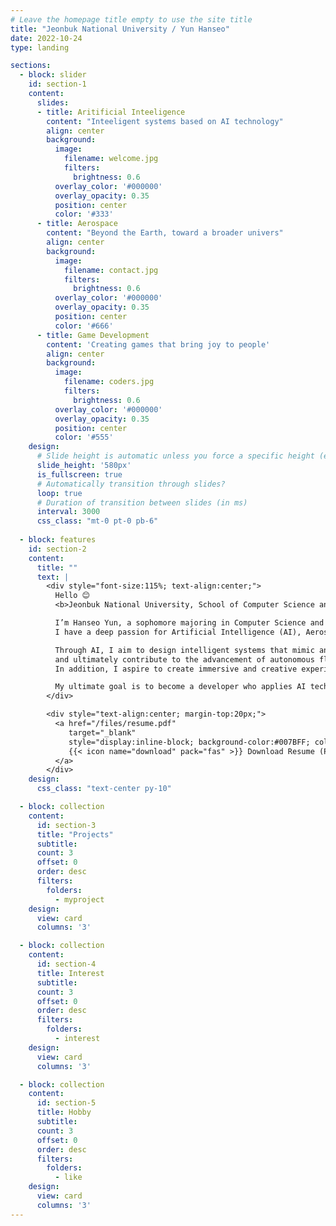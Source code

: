 ```yaml
---
# Leave the homepage title empty to use the site title
title: "Jeonbuk National University / Yun Hanseo"
date: 2022-10-24
type: landing

sections:
  - block: slider
    id: section-1
    content:
      slides:
      - title: Aritificial Inteeligence
        content: "Inteeligent systems based on AI technology"
        align: center
        background:
          image:
            filename: welcome.jpg
            filters:
              brightness: 0.6
          overlay_color: '#000000'
          overlay_opacity: 0.35
          position: center
          color: '#333'
      - title: Aerospace
        content: "Beyond the Earth, toward a broader univers"
        align: center
        background:
          image:
            filename: contact.jpg
            filters:
              brightness: 0.6
          overlay_color: '#000000'
          overlay_opacity: 0.35
          position: center
          color: '#666'
      - title: Game Development
        content: 'Creating games that bring joy to people'
        align: center
        background:
          image:
            filename: coders.jpg
            filters:
              brightness: 0.6
          overlay_color: '#000000'
          overlay_opacity: 0.35
          position: center
          color: '#555'
    design:
      # Slide height is automatic unless you force a specific height (e.g. '400px')
      slide_height: '580px'
      is_fullscreen: true
      # Automatically transition through slides?
      loop: true
      # Duration of transition between slides (in ms)
      interval: 3000
      css_class: "mt-0 pt-0 pb-6"
  
  - block: features
    id: section-2
    content:
      title: ""
      text: |
        <div style="font-size:115%; text-align:center;">
          Hello 😊
          <b>Jeonbuk National University, School of Computer Science and Artificial Intelligence</b> 🎓

          I’m Hanseo Yun, a sophomore majoring in Computer Science and Artificial Intelligence at Jeonbuk National University.
          I have a deep passion for Artificial Intelligence (AI), Aerospace, and Game Development.

          Through AI, I aim to design intelligent systems that mimic and extend human thinking,
          and ultimately contribute to the advancement of autonomous flight and space exploration technologies.
          In addition, I aspire to create immersive and creative experiences through game development.

          My ultimate goal is to become a developer who applies AI technology in real-world fields to make meaningful innovations. ✨
        </div>

        <div style="text-align:center; margin-top:20px;">
          <a href="/files/resume.pdf" 
             target="_blank" 
             style="display:inline-block; background-color:#007BFF; color:white; padding:10px 20px; border-radius:8px; text-decoration:none; font-weight:600;">
             {{< icon name="download" pack="fas" >}} Download Resume (PDF)
          </a>
        </div>
    design:
      css_class: "text-center py-10"

  - block: collection
    content:
      id: section-3
      title: "Projects"
      subtitle: 
      count: 3
      offset: 0
      order: desc
      filters:
        folders:
          - myproject
    design:
      view: card
      columns: '3'

  - block: collection
    content:
      id: section-4
      title: Interest
      subtitle:
      count: 3
      offset: 0
      order: desc
      filters:
        folders:
          - interest
    design:
      view: card
      columns: '3'

  - block: collection
    content:
      id: section-5
      title: Hobby
      subtitle:
      count: 3
      offset: 0
      order: desc
      filters:
        folders:
          - like
    design:
      view: card
      columns: '3'
---
```

